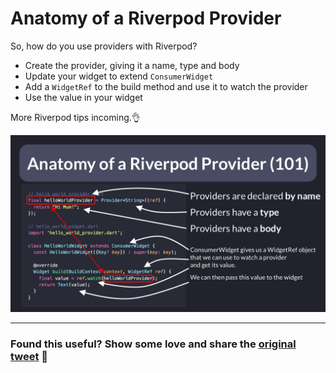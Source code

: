 # Anatomy of a Riverpod Provider

So, how do you use providers with Riverpod?

- Create the provider, giving it a name, type and body
- Update your widget to extend `ConsumerWidget`
- Add a `WidgetRef` to the build method and use it to watch the provider
- Use the value in your widget

More Riverpod tips incoming.👌

![](040-anatomy-riverpod-provider.png)

---

### Found this useful? Show some love and share the [original tweet](https://twitter.com/biz84/status/1507394180896677892) 🙏